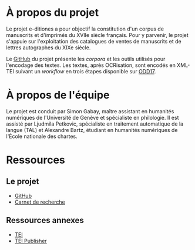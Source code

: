 <div class="body-1">

# À propos du projet

Le projet e-ditiones a pour objectif la constitution d'un corpus de manuscrits et d'imprimés du XVIIe siècle français. Pour y parvenir, le projet s'appuie sur l'exploitation des catalogues de ventes de manuscrits et de lettres autographes du XIXe siècle.

Le [GitHub](https://github.com/e-ditiones) du projet présente les *corpora* et les outils utilisés pour l'encodage des textes.
Les textes, après OCRisation, sont encodés en XML-TEI suivant un *workflow* en trois étapes disponible sur [ODD17](https://github.com/e-ditiones/ODD17).

# À propos de l'équipe

Le projet est conduit par Simon Gabay, maître assistant en humanités numériques de l'Université de Genève et spécialiste en philologie. 
Il est assisté par Ljudmila Petkovic, spécialiste en traitement automatique de la langue (TAL) et Alexandre Bartz, étudiant en humanités numériques de l'École nationale des chartes.

# Ressources

## Le projet

* [GitHub](https://github.com/e-ditiones)
* [Carnet de recherche](https://editiones.hypotheses.org/)

## Ressources annexes

* [TEI](https://tei-c.org/)
* [TEI Publisher](https://teipublisher.com/index.html)
</div>